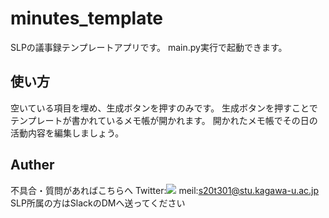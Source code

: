 # minutes_template
SLPの議事録テンプレートアプリです。
main.py実行で起動できます。
## 使い方
空いている項目を埋め、生成ボタンを押すのみです。
生成ボタンを押すことでテンプレートが書かれているメモ帳が開かれます。
開かれたメモ帳でその日の活動内容を編集しましょう。

## Auther
不具合・質問があればこちらへ
Twitter:![](https://twitter.com/g75hca)
meil:s20t301@stu.kagawa-u.ac.jp
SLP所属の方はSlackのDMへ送ってください